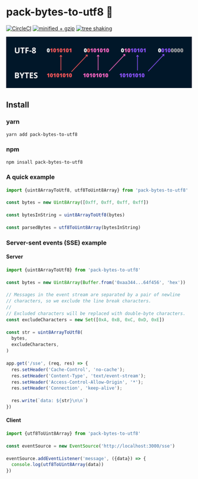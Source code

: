 # pack-bytes-to-utf8 🔢
[![CircleCI](https://dl.circleci.com/status-badge/img/gh/spb-web/pack-bytes-to-utf8/tree/master.svg?style=svg)](https://app.circleci.com/pipelines/github/spb-web/pack-bytes-to-utf8?branch=master)
[![minified + gzip](https://badgen.net/bundlephobia/minzip/pack-bytes-to-utf8?color=green)](https://bundlephobia.com/package/pack-bytes-to-utf8)
[![tree shaking](https://badgen.net/bundlephobia/tree-shaking/pack-bytes-to-utf8)](https://bundlephobia.com/package/pack-bytes-to-utf8)

![](https://raw.githubusercontent.com/spb-web/pack-bytes-to-utf8/master/docs/bytesToUtf8.webp)

## Install
### yarn
```
yarn add pack-bytes-to-utf8
```

### npm
```
npm insall pack-bytes-to-utf8
```
### A quick example

```ts
import {uint8ArrayToUtf8, utf8ToUint8Array} from 'pack-bytes-to-utf8'

const bytes = new Uint8Array([0xff, 0xff, 0xff, 0xff])

const bytesInString = uint8ArrayToUtf8(bytes)

const parsedBytes = utf8ToUint8Array(bytesInString)
```

### Server-sent events (SSE) example
#### Server
```ts
import {uint8ArrayToUtf8} from 'pack-bytes-to-utf8'

const bytes = new Uint8Array(Buffer.from('0xaa344...64f456', 'hex'))

// Messages in the event stream are separated by a pair of newline 
// characters, so we exclude the line break characters.
//
// Excluded characters will be replaced with double-byte characters.
const excludeCharacters = new Set([0xA, 0xB, 0xC, 0xD, 0xE])

const str = uint8ArrayToUtf8(
  bytes,
  excludeCharacters,
)

app.get('/sse', (req, res) => {
  res.setHeader('Cache-Control', 'no-cache');
  res.setHeader('Content-Type', 'text/event-stream');
  res.setHeader('Access-Control-Allow-Origin', '*');
  res.setHeader('Connection', 'keep-alive');

  res.write(`data: ${str}\n\n`)
})
```

#### Client
```ts
import {utf8ToUint8Array} from 'pack-bytes-to-utf8'

const eventSource = new EventSource('http://localhost:3000/sse')

eventSource.addEventListener('message', ({data}) => {
  console.log(utf8ToUint8Array(data))
})
```
